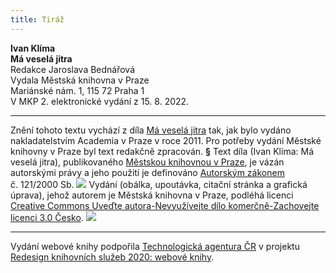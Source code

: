 ```yaml
---
title: Tiráž
---
```


**Ivan Klíma    
Má veselá jitra**  
Redakce Jaroslava Bednářová  
Vydala Městská knihovna v Praze  
Mariánské nám. 1, 115 72 Praha 1  
V MKP 2. elektronické vydání z 15. 8. 2022.

***

Znění tohoto textu vychází z díla [Má veselá jitra](https://search.mlp.cz/cz/titul/ma-vesela-jitra/3584918/#/) tak, jak bylo vydáno nakladatelstvím Academia v Praze v roce 2011. Pro potřeby vydání Městské knihovny v Praze byl text redakčně zpracován.
**§**
Text díla (Ivan Klíma: Má veselá jitra), publikovaného [Městskou knihovnou v Praze](https://www.mlp.cz/cz/), je vázán autorskými právy a jeho použití je definováno [Autorským zákonem](https://www.mkcr.cz/predpisy-zakonu-709.html) č. 121/2000 Sb.
![](../Images/image001.jpg)
Vydání (obálka, upoutávka, citační stránka a grafická úprava), jehož autorem je Městská knihovna v Praze, podléhá licenci [Creative Commons Uveďte autora-Nevyužívejte dílo komerčně-Zachovejte licenci 3.0 Česko](https://creativecommons.org/licenses/by-nc-sa/3.0/cz/).
![](../Images/image002.jpg)

***

Vydání webové knihy podpořila [Technologická agentura ČR](https://www.tacr.cz/) v projektu [Redesign knihovních služeb 2020: webové knihy](https://starfos.tacr.cz/cs/project/TL04000391).